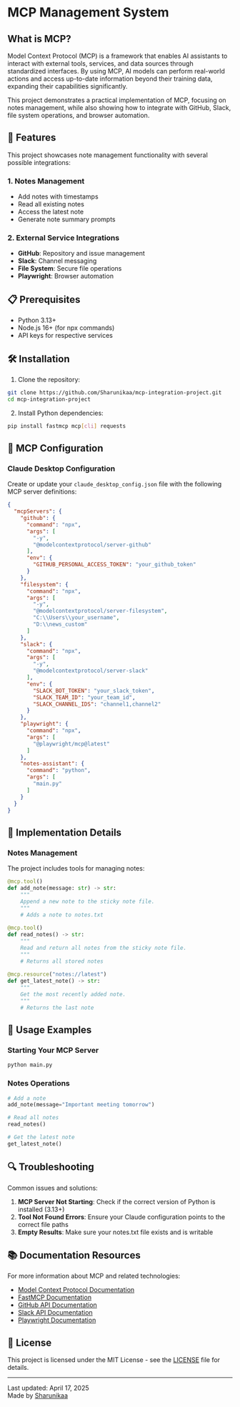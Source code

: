# MCP Management System

## What is MCP?

Model Context Protocol (MCP) is a framework that enables AI assistants to interact with external tools, services, and data sources through standardized interfaces. By using MCP, AI models can perform real-world actions and access up-to-date information beyond their training data, expanding their capabilities significantly.

This project demonstrates a practical implementation of MCP, focusing on notes management, while also showing how to integrate with GitHub, Slack, file system operations, and browser automation.

## 🌟 Features

This project showcases note management functionality with several possible integrations:

### 1. Notes Management
- Add notes with timestamps
- Read all existing notes
- Access the latest note
- Generate note summary prompts

### 2. External Service Integrations
- **GitHub**: Repository and issue management
- **Slack**: Channel messaging
- **File System**: Secure file operations
- **Playwright**: Browser automation

## 📋 Prerequisites

- Python 3.13+
- Node.js 16+ (for npx commands)
- API keys for respective services

## 🛠️ Installation

1. Clone the repository:
```bash
git clone https://github.com/Sharunikaa/mcp-integration-project.git
cd mcp-integration-project
```

2. Install Python dependencies:
```bash
pip install fastmcp mcp[cli] requests
```

## 🔧 MCP Configuration

### Claude Desktop Configuration

Create or update your `claude_desktop_config.json` file with the following MCP server definitions:

```json
{
  "mcpServers": {
    "github": {
      "command": "npx",
      "args": [
        "-y",
        "@modelcontextprotocol/server-github"
      ],
      "env": {
        "GITHUB_PERSONAL_ACCESS_TOKEN": "your_github_token"
      }
    },
    "filesystem": {
      "command": "npx",
      "args": [
        "-y",
        "@modelcontextprotocol/server-filesystem",
        "C:\\Users\\your_username",
        "D:\\news_custom"
      ]
    },
    "slack": {
      "command": "npx",
      "args": [
        "-y",
        "@modelcontextprotocol/server-slack"
      ],
      "env": {
        "SLACK_BOT_TOKEN": "your_slack_token",
        "SLACK_TEAM_ID": "your_team_id",
        "SLACK_CHANNEL_IDS": "channel1,channel2"
      }
    },
    "playwright": {
      "command": "npx",
      "args": [
        "@playwright/mcp@latest"
      ]
    },
    "notes-assistant": {
      "command": "python",
      "args": [
        "main.py"
      ]
    }
  }
}
```

## 📝 Implementation Details

### Notes Management

The project includes tools for managing notes:

```python
@mcp.tool()
def add_note(message: str) -> str:
    """
    Append a new note to the sticky note file.
    """
    # Adds a note to notes.txt
    
@mcp.tool()
def read_notes() -> str:
    """
    Read and return all notes from the sticky note file.
    """
    # Returns all stored notes
    
@mcp.resource("notes://latest")
def get_latest_note() -> str:
    """
    Get the most recently added note.
    """
    # Returns the last note
```

## 🚀 Usage Examples

### Starting Your MCP Server

```bash
python main.py
```

### Notes Operations

```python
# Add a note
add_note(message="Important meeting tomorrow")

# Read all notes
read_notes()

# Get the latest note
get_latest_note()
```

## 🔍 Troubleshooting

Common issues and solutions:

1. **MCP Server Not Starting**: Check if the correct version of Python is installed (3.13+)
2. **Tool Not Found Errors**: Ensure your Claude configuration points to the correct file paths
3. **Empty Results**: Make sure your notes.txt file exists and is writable

## 📚 Documentation Resources

For more information about MCP and related technologies:

- [Model Context Protocol Documentation](https://github.com/microsoft/semantic-kernel/tree/main/samples/mcp)
- [FastMCP Documentation](https://pypi.org/project/fastmcp/)
- [GitHub API Documentation](https://docs.github.com/en/rest)
- [Slack API Documentation](https://api.slack.com/web)
- [Playwright Documentation](https://playwright.dev/docs/intro)

## 📄 License

This project is licensed under the MIT License - see the [LICENSE](LICENSE) file for details.

---

Last updated: April 17, 2025  
Made by [Sharunikaa](https://github.com/Sharunikaa)
